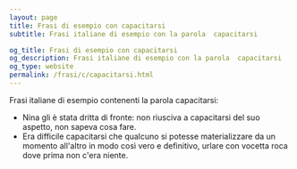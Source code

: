 ```yaml
---
layout: page
title: Frasi di esempio con capacitarsi 
subtitle: Frasi italiane di esempio con la parola  capacitarsi

og_title: Frasi di esempio con capacitarsi 
og_description: Frasi italiane di esempio con la parola  capacitarsi
og_type: website
permalink: /frasi/c/capacitarsi.html
---
```


Frasi italiane di esempio contenenti la parola capacitarsi:


- Nina gli è stata dritta di fronte: non riusciva a capacitarsi del suo aspetto, non sapeva cosa fare.
- Era difficile capacitarsi che qualcuno si potesse materializzare da un momento all'altro in modo così vero e definitivo, urlare con vocetta roca dove prima non c'era niente.
